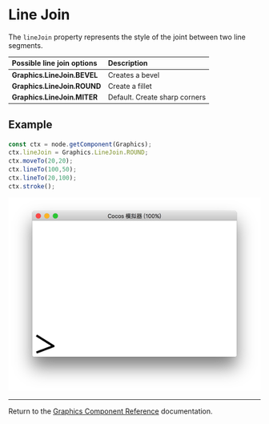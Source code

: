 # Line Join

The `lineJoin` property represents the style of the joint between two line segments.

| Possible line join options | Description |
| :-------------- | :----------- |
| **Graphics.LineJoin.BEVEL** | Creates a bevel |
| **Graphics.LineJoin.ROUND** | Create a fillet |
| **Graphics.LineJoin.MITER** | Default. Create sharp corners |

## Example

```ts
const ctx = node.getComponent(Graphics);
ctx.lineJoin = Graphics.LineJoin.ROUND;
ctx.moveTo(20,20);
ctx.lineTo(100,50);
ctx.lineTo(20,100);
ctx.stroke();
```

<a href="./lineJoin.png"><img src="./lineJoin.png"></a>

<hr>

Return to the [Graphics Component Reference](../graphics.md) documentation.
